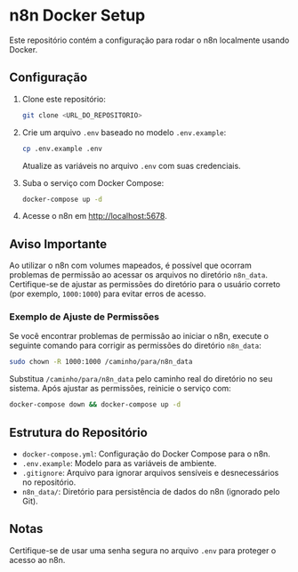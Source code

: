 # n8n Docker Setup

Este repositório contém a configuração para rodar o n8n localmente usando Docker.

## Configuração

1. Clone este repositório:
   ```bash
   git clone <URL_DO_REPOSITORIO>
   ```

2. Crie um arquivo `.env` baseado no modelo `.env.example`:
   ```bash
   cp .env.example .env
   ```
   Atualize as variáveis no arquivo `.env` com suas credenciais.

3. Suba o serviço com Docker Compose:
   ```bash
   docker-compose up -d
   ```

4. Acesse o n8n em [http://localhost:5678](http://localhost:5678).

## Aviso Importante

Ao utilizar o n8n com volumes mapeados, é possível que ocorram problemas de permissão ao acessar os arquivos no diretório `n8n_data`. Certifique-se de ajustar as permissões do diretório para o usuário correto (por exemplo, `1000:1000`) para evitar erros de acesso.

### Exemplo de Ajuste de Permissões

Se você encontrar problemas de permissão ao iniciar o n8n, execute o seguinte comando para corrigir as permissões do diretório `n8n_data`:

```bash
sudo chown -R 1000:1000 /caminho/para/n8n_data
```

Substitua `/caminho/para/n8n_data` pelo caminho real do diretório no seu sistema. Após ajustar as permissões, reinicie o serviço com:

```bash
docker-compose down && docker-compose up -d
```

## Estrutura do Repositório

- `docker-compose.yml`: Configuração do Docker Compose para o n8n.
- `.env.example`: Modelo para as variáveis de ambiente.
- `.gitignore`: Arquivo para ignorar arquivos sensíveis e desnecessários no repositório.
- `n8n_data/`: Diretório para persistência de dados do n8n (ignorado pelo Git).

## Notas

Certifique-se de usar uma senha segura no arquivo `.env` para proteger o acesso ao n8n.